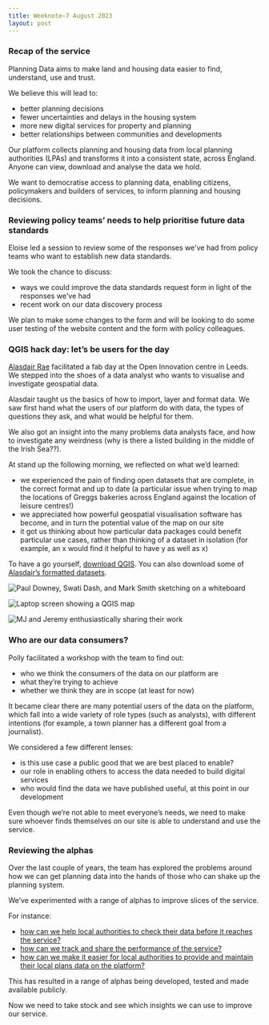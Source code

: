 ```yaml
---
title: Weeknote—7 August 2023
layout: post
---
```


### Recap of the service

Planning Data aims to make land and housing data easier to find, understand, use and trust. 

We believe this will lead to: 

* better planning decisions 
* fewer uncertainties and delays in the housing system 
* more new digital services for property and planning 
* better relationships between communities and developments 

Our platform collects planning and housing data from local planning authorities (LPAs) and transforms it into a consistent state, across England. Anyone can view, download and analyse the data we hold.

We want to democratise access to planning data, enabling citizens, policymakers and builders of services, to inform planning and housing decisions.

### Reviewing policy teams’ needs to help prioritise future data standards

Eloise led a session to review some of the responses we've had from policy teams who want to establish new data standards. 

We took the chance to discuss:

* ways we could improve the data standards request form in light of the responses we've had 
* recent work on our data discovery process

We plan to make some changes to the form and will be looking to do some user testing of the website content and the form with policy colleagues.

### QGIS hack day: let’s be users for the day

[Alasdair Rae](https://twitter.com/undertheraedar) facilitated a fab day at the Open Innovation centre in Leeds. We stepped into the shoes of a data analyst who wants to visualise and investigate geospatial data.

Alasdair taught us the basics of how to import, layer and format data. We saw first hand what the users of our platform do with data, the types of questions they ask, and what would be helpful for them. 

We also got an insight into the many problems data analysts face, and how to investigate any weirdness (why is there a listed building in the middle of the Irish Sea??).

At stand up the following morning, we reflected on what we’d learned:

* we experienced the pain of finding open datasets that are complete, in the correct format and up to date (a particular issue when trying to map the locations of Greggs bakeries across England against the location of leisure centres!) 
* we appreciated how powerful geospatial visualisation software has become, and in turn the potential value of the map on our site
* it got us thinking about how particular data packages could benefit particular use cases, rather than thinking of a dataset in isolation (for example, an x would find it helpful to have y as well as x)

To have a go yourself, [download QGIS](https://qgis.org/en/site/). You can also download some of [Alasdair’s formatted datasets](https://automaticknowledge.co.uk). 

![Paul Downey, Swati Dash, and Mark Smith sketching on a whiteboard](/data-standards/assets/images/PXL_20230801_125930590.jpg)

![Laptop screen showing a QGIS map](/data-standards/assets/images/PXL_20230801_150334046.jpg)

![MJ and Jeremy enthusiastically sharing their work](/data-standards/assets/images/PXL_20230801_145003974.jpg)

### Who are our data consumers?

Polly facilitated a workshop with the team to find out:

* who we think the consumers of the data on our platform are
* what they’re trying to achieve
* whether we think they are in scope (at least for now)

It became clear there are many potential users of the data on the platform, which fall into a wide variety of role types (such as analysts), with different intentions (for example, a town planner has a different goal from a journalist). 

We considered a few different lenses:

* is this use case a public good that we are best placed to enable?
* our role in enabling others to access the data needed to build digital services
* who would find the data we have published useful, at this point in our development 

Even though we’re not able to meet everyone’s needs, we need to make sure whoever finds themselves on our site is able to understand and use the service. 

### Reviewing the alphas

Over the last couple of years, the team has explored the problems around how we can get planning data into the hands of those who can shake up the planning system. 

We’ve experimented with a range of alphas to improve slices of the service.

For instance:

* [how can we help local authorities to check their data before it reaches the service?](https://brownfield-sites-validator.herokuapp.com/)
* [how can we track and share the performance of the service?](https://performance.digital-land.info/performance/)
* [how can we make it easier for local authorities to provide and maintain their local plans data on the platform?](https://development-plan-prototype.herokuapp.com/)

This has resulted in a range of alphas being developed, tested and made available publicly.

Now we need to take stock and see which insights we can use to improve our service.
